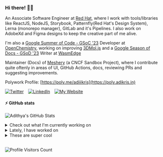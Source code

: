 ### Hi there! 👋🏻
  
An Associate Software Engineer at [Red Hat](https://www.redhat.com), where I work with tools/libraries like ReactJS, NodeJS, Storybook, Patternfly(Red Hat's Design System), Lerna (monorepo manager), GitLab and it's Pipelines. I also work on AdobeXd and Figma designs to keep the creative part of me alive.

I'm also a [Google Summer of Code - GSoC '23](https://summerofcode.withgoogle.com/) Developer at [OpenChemistry](https://openchemistry.org), working on improving [3DMol.js](https://github.com/3dmol/3Dmol.js) and a [Google Season of Docs - GSoD '23](https://developers.google.com/season-of-docs) Writer at [WasmEdge](https://github.com/WasmEdge)

Maintainer (Docs) of [Meshery](https://github.com/meshery) (a CNCF Sandbox Project), where I contribute quite oftenly in areas of UI, GitHub Actions, docs, reviewing PRs and suggesting improvements.

Polywork Profile: [https://poly.me/adiiikris](https://poly.adikris.in)

[![Twitter](https://img.shields.io/badge/-@adii_kris-%231DA1F2?style=for-the-badge&logo=twitter&logoColor=ffffff)](https:/twitter.adikris.in) &ensp;
[![LinkedIn](https://img.shields.io/badge/-Adithya%20Krishna-%230A67C3?style=for-the-badge&logo=linkedin&logoColor=ffffff)](https://linkedin.adikris.in/) &ensp;
[![My Website](https://img.shields.io/badge/-My%20Website-%230A67C3?style=for-the-badge)](https://adikris.in/)

#### ⚡️ GitHub stats

![Adithya's GitHub Stats](https://github-readme-stats.vercel.app/api?username=adithyaakrishna&show_icons=true&hide_border=true&title_color=fff&icon_color=79ff97&text_color=9f9f9f&bg_color=151515)


<details>
  <summary>Check out what I'm currently working on</summary>
  
  - [WasmEdge/docs](https://github.com/WasmEdge/docs) -  (3 days ago)
  - [adithyaakrishna/vegapay](https://github.com/adithyaakrishna/vegapay) -  (1 week ago)
  - [the-test-trove/the-test-trove.github.io](https://github.com/the-test-trove/the-test-trove.github.io) - The T3Con Website (1 week ago)
  - [3dmol/3Dmol.js](https://github.com/3dmol/3Dmol.js) - WebGL accelerated JavaScript molecular graphics library (2 weeks ago)
  - [adithyaakrishna/dotfiles](https://github.com/adithyaakrishna/dotfiles) - My Personal Configuration for GH CodeSpaces (2 weeks ago)
</details>

<details>
  <summary>Lately, I have worked on</summary>
  
  - [[Feat] - Migration of Content from Book to Docs - v2](https://github.com/WasmEdge/docs/pull/131) on [WasmEdge/docs](https://github.com/WasmEdge/docs) (2 days ago)
  - [[Bug] - Fixed Broken Link](https://github.com/WasmEdge/WasmEdge/pull/2644) on [WasmEdge/WasmEdge](https://github.com/WasmEdge/WasmEdge) (5 days ago)
  - [[Feat] - Migration of Docs from Old Site](https://github.com/WasmEdge/docs/pull/126) on [WasmEdge/docs](https://github.com/WasmEdge/docs) (5 days ago)
  - [[Chore] - Fixed Code Block Colors](https://github.com/WasmEdge/docs/pull/125) on [WasmEdge/docs](https://github.com/WasmEdge/docs) (5 days ago)
  - [[Chore] - Fixed Markdown Lint and Removed Duplicated Code](https://github.com/WasmEdge/docs/pull/124) on [WasmEdge/docs](https://github.com/WasmEdge/docs) (5 days ago)
</details>

<details>
  <summary>These are super cool</summary>
  
  - [openfaas/faas](https://github.com/openfaas/faas) - OpenFaaS - Serverless Functions Made Simple (1 day ago)
  - [ueberdosis/tiptap](https://github.com/ueberdosis/tiptap) - The headless editor framework for web artisans. (1 week ago)
  - [aidenybai/million](https://github.com/aidenybai/million) - The Virtual DOM Replacement for React (1 week ago)
  - [Akhil-2001/InceptionNet-Malware-Analysis](https://github.com/Akhil-2001/InceptionNet-Malware-Analysis) - Modern malware is designed to evade signature-based detection techniques. Thus, we can use Deep Convoluted Neural Networks in order to classify malware depicted by its binary malware image. In this project, we particularly use InceptionNetV3 for classifying malware binaries. (1 week ago)
  - [arXiv/arxiv-docs](https://github.com/arXiv/arxiv-docs) - Help, about and other static pages (2 weeks ago)
</details>

<br> 

![Profile Visitors Count](https://profile-counter.glitch.me/adithyaakrishna/count.svg)
